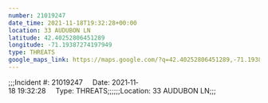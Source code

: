 ```yaml
---
number: 21019247
date_time: 2021-11-18T19:32:28+00:00
location: 33 AUDUBON LN
latitude: 42.40252806451289
longitude: -71.19387274197949
type: THREATS
google_maps_link: https://maps.google.com/?q=42.40252806451289,-71.19387274197949
---
```


;;;Incident #: 21019247     Date: 2021‐11‐18 19:32:28     Type: THREATS;;;;;;Location: 33 AUDUBON LN;;;
